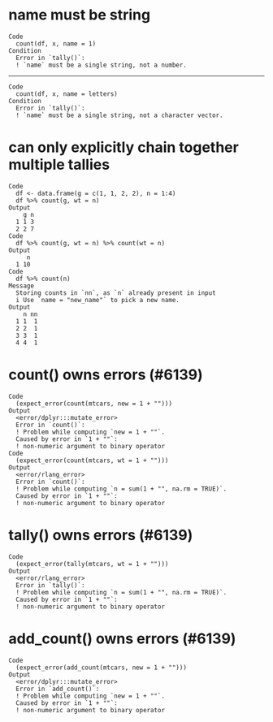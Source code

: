 # name must be string

    Code
      count(df, x, name = 1)
    Condition
      Error in `tally()`:
      ! `name` must be a single string, not a number.

---

    Code
      count(df, x, name = letters)
    Condition
      Error in `tally()`:
      ! `name` must be a single string, not a character vector.

# can only explicitly chain together multiple tallies

    Code
      df <- data.frame(g = c(1, 1, 2, 2), n = 1:4)
      df %>% count(g, wt = n)
    Output
        g n
      1 1 3
      2 2 7
    Code
      df %>% count(g, wt = n) %>% count(wt = n)
    Output
         n
      1 10
    Code
      df %>% count(n)
    Message
      Storing counts in `nn`, as `n` already present in input
      i Use `name = "new_name"` to pick a new name.
    Output
        n nn
      1 1  1
      2 2  1
      3 3  1
      4 4  1

# count() owns errors (#6139)

    Code
      (expect_error(count(mtcars, new = 1 + "")))
    Output
      <error/dplyr:::mutate_error>
      Error in `count()`:
      ! Problem while computing `new = 1 + ""`.
      Caused by error in `1 + ""`:
      ! non-numeric argument to binary operator
    Code
      (expect_error(count(mtcars, wt = 1 + "")))
    Output
      <error/rlang_error>
      Error in `count()`:
      ! Problem while computing `n = sum(1 + "", na.rm = TRUE)`.
      Caused by error in `1 + ""`:
      ! non-numeric argument to binary operator

# tally() owns errors (#6139)

    Code
      (expect_error(tally(mtcars, wt = 1 + "")))
    Output
      <error/rlang_error>
      Error in `tally()`:
      ! Problem while computing `n = sum(1 + "", na.rm = TRUE)`.
      Caused by error in `1 + ""`:
      ! non-numeric argument to binary operator

# add_count() owns errors (#6139)

    Code
      (expect_error(add_count(mtcars, new = 1 + "")))
    Output
      <error/dplyr:::mutate_error>
      Error in `add_count()`:
      ! Problem while computing `new = 1 + ""`.
      Caused by error in `1 + ""`:
      ! non-numeric argument to binary operator

